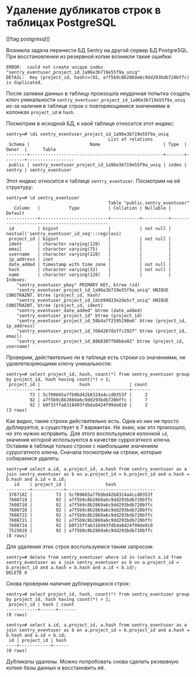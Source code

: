 Удаление дубликатов строк в таблицах PostgreSQL
===============================================

[[!tag postgresql]]

Возникла задача перенести БД Sentry на другой сервер БД PostgreSQL. При восстановлении из резервной копии возникли такие ошибки:

    ERROR:  could not create unique index "sentry_eventuser_project_id_1a96e3b719e55f9a_uniq"
    DETAIL:  Key (project_id, hash)=(92, a7f5b9c8b2869a6c9dd293bdb720bffc) is duplicated.

После заливки данных в таблицу произошла неудачная попытка создать ключ уникальности `sentry_eventuser_project_id_1a96e3b719e55f9a_uniq` из-за наличия в таблице строк с повторяющимися значениями в колонках `project_id` и `hash`.

Посмотрим в исходной БД, к каой таблице относится этот индекс:

    sentry=# \di sentry_eventuser_project_id_1a96e3b719e55f9a_uniq
                                           List of relations
     Schema |                       Name                        | Type  | Owner  |      Table       
    --------+---------------------------------------------------+-------+--------+------------------
     public | sentry_eventuser_project_id_1a96e3b719e55f9a_uniq | index | sentry | sentry_eventuser

Этот индекс относится к таблице `sentry_eventuser`. Посмотрим на её структуру:

    sentry=# \d sentry_eventuser
                                           Table "public.sentry_eventuser"
       Column   |           Type           | Collation | Nullable |                   Default                    
    ------------+--------------------------+-----------+----------+----------------------------------------------
     id         | bigint                   |           | not null | nextval('sentry_eventuser_id_seq'::regclass)
     project_id | bigint                   |           | not null | 
     ident      | character varying(128)   |           |          | 
     email      | character varying(75)    |           |          | 
     username   | character varying(128)   |           |          | 
     ip_address | inet                     |           |          | 
     date_added | timestamp with time zone |           | not null | 
     hash       | character varying(32)    |           | not null | 
     name       | character varying(128)   |           |          | 
    Indexes:
        "sentry_eventuser_pkey" PRIMARY KEY, btree (id)
        "sentry_eventuser_project_id_1a96e3b719e55f9a_uniq" UNIQUE CONSTRAINT, btree (project_id, hash)
        "sentry_eventuser_project_id_1dcb94833e2de5cf_uniq" UNIQUE CONSTRAINT, btree (project_id, ident)
        "sentry_eventuser_date_added" btree (date_added)
        "sentry_eventuser_project_id" btree (project_id)
        "sentry_eventuser_project_id_58b4a7f2595290e6" btree (project_id, ip_address)
        "sentry_eventuser_project_id_7684267daffc292f" btree (project_id, email)
        "sentry_eventuser_project_id_8868307f60b6a92" btree (project_id, username)

Проверим, действительно ли в таблице есть строки со значениями, не удовлетворяющими ключу уникальности:

    sentry=# select project_id, hash, count(*) from sentry_eventuser group by project_id, hash having count(*) > 1;
     project_id |               hash               | count 
    ------------+----------------------------------+-------
             73 | 5c709665a7fb9bd42b8324a4ccd0353f |     2
             92 | a7f5b9c8b2869a6c9dd293bdb720bffc |     7
             92 | b0f15ffa6318493fdbda8424f99de818 |     2
    (3 rows)

Как видно, такие строки действительно есть. Одна из них не просто дублируется, а существует в 7 вариантах. Не знаю, как это произошло, но это нужно исправить. Для этого воспользуемся колонкой `id`, значения которой используются в качестве суррогатного ключа.  Оставим в таблице только строки с наибольшим значением суррогатного ключа. Сначала посмотрим на строки, которые собираемся удалять:

    sentry=# select a.id, a.project_id, a.hash from sentry_eventuser as a join sentry_eventuser as b on a.project_id = b.project_id and a.hash = b.hash and a.id < b.id;
       id    | project_id |               hash               
    ---------+------------+----------------------------------
     3767182 |         73 | 5c709665a7fb9bd42b8324a4ccd0353f
     7608719 |         92 | a7f5b9c8b2869a6c9dd293bdb720bffc
     7608718 |         92 | a7f5b9c8b2869a6c9dd293bdb720bffc
     7608720 |         92 | a7f5b9c8b2869a6c9dd293bdb720bffc
     7608722 |         92 | a7f5b9c8b2869a6c9dd293bdb720bffc
     7608721 |         92 | a7f5b9c8b2869a6c9dd293bdb720bffc
     7608724 |         92 | b0f15ffa6318493fdbda8424f99de818
     7525019 |         92 | a7f5b9c8b2869a6c9dd293bdb720bffc
    (8 rows)

Для удаления этих строк воспользуемся таким запросом:

    sentry=# delete from sentry_eventuser where id in (select a.id from sentry_eventuser as a join sentry_eventuser as b on a.project_id = b.project_id and a.hash = b.hash and a.id < b.id);
    DELETE 8

Снова проверим наличие дублирующихся строк:

    sentry=# select project_id, hash, count(*) from sentry_eventuser group by project_id, hash having count(*) > 1;
     project_id | hash | count 
    ------------+------+-------
    (0 rows)
    
    sentry=# select a.id, a.project_id, a.hash from sentry_eventuser as a join sentry_eventuser as b on a.project_id = b.project_id and a.hash = b.hash and a.id < b.id;
     id | project_id | hash 
    ----+------------+------
    (0 rows)

Дубликаты удалены. Можно попробовать снова сделать резервную копию базы данных и восстановить её.

